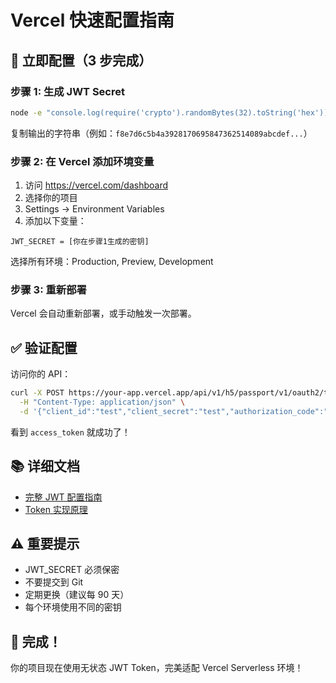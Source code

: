 # Vercel 快速配置指南

## 🚀 立即配置（3 步完成）

### 步骤 1: 生成 JWT Secret

```bash
node -e "console.log(require('crypto').randomBytes(32).toString('hex'))"
```

复制输出的字符串（例如：`f8e7d6c5b4a3928170695847362514089abcdef...`）

### 步骤 2: 在 Vercel 添加环境变量

1. 访问 https://vercel.com/dashboard
2. 选择你的项目
3. Settings → Environment Variables
4. 添加以下变量：

```
JWT_SECRET = [你在步骤1生成的密钥]
```

选择所有环境：Production, Preview, Development

### 步骤 3: 重新部署

Vercel 会自动重新部署，或手动触发一次部署。

## ✅ 验证配置

访问你的 API：

```bash
curl -X POST https://your-app.vercel.app/api/v1/h5/passport/v1/oauth2/token \
  -H "Content-Type: application/json" \
  -d '{"client_id":"test","client_secret":"test","authorization_code":"test"}'
```

看到 `access_token` 就成功了！

## 📚 详细文档

- [完整 JWT 配置指南](./docs/VERCEL_JWT_SETUP.md)
- [Token 实现原理](./docs/TOKEN_IMPLEMENTATION_GUIDE.md)

## ⚠️ 重要提示

- JWT_SECRET 必须保密
- 不要提交到 Git
- 定期更换（建议每 90 天）
- 每个环境使用不同的密钥

## 🎉 完成！

你的项目现在使用无状态 JWT Token，完美适配 Vercel Serverless 环境！
